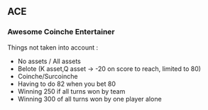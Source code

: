 ## ACE
### Awesome Coinche Entertainer

Things not taken into account :
* No assets / All assets
* Belote (K asset,Q asset -> -20 on score to reach, limited to 80)
* Coinche/Surcoinche
* Having to do 82 when you bet 80
* Winning 250 if all turns won by team
* Winning 300 of all turns won by one player alone